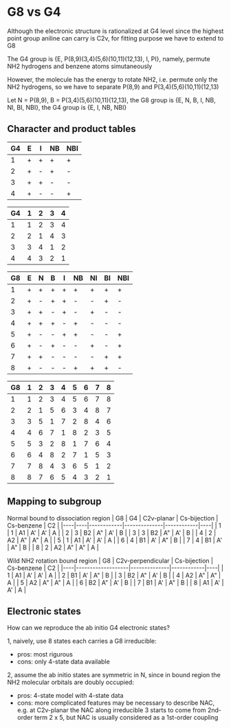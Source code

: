 # G8 vs G4
Although the electronic structure is rationalized at G4 level since the highest point group aniline can carry is C2v, for fitting purpose we have to extend to G8

The G4 group is {E, P(8,9)(3,4)(5,6)(10,11)(12,13), I, PI}, namely, permute NH2 hydrogens and benzene atoms simutaneously

However, the molecule has the energy to rotate NH2, i.e. permute only the NH2 hydrogens, so we have to separate P(8,9) and P(3,4)(5,6)(10,11)(12,13)

Let N = P(8,9), B = P(3,4)(5,6)(10,11)(12,13), the G8 group is {E, N, B, I, NB, NI, BI, NBI}, the G4 group is {E, I, NB, NBI}

## Character and product tables
| G4 | E | I | NB | NBI |
|----|---|---|----|-----|
|  1 | + | + |  + |  +  |
|  2 | + | - |  + |  -  |
|  3 | + | + |  - |  -  |
|  4 | + | - |  - |  +  |

| G4 | 1 | 2 | 3 | 4 |
|----|---|---|---|---|
|  1 | 1 | 2 | 3 | 4 |
|  2 | 2 | 1 | 4 | 3 |
|  3 | 3 | 4 | 1 | 2 |
|  4 | 4 | 3 | 2 | 1 |

| G8 | E | N | B | I | NB | NI | BI | NBI |
|----|---|---|---|---|----|----|----|-----|
|  1 | + | + | + | + |  + |  + |  + |  +  |
|  2 | + | - | + | + |  - |  - |  + |  -  |
|  3 | + | + | - | + |  - |  + |  - |  -  |
|  4 | + | + | + | - |  + |  - |  - |  -  |
|  5 | + | - | - | + |  + |  - |  - |  +  |
|  6 | + | - | + | - |  - |  + |  - |  +  |
|  7 | + | + | - | - |  - |  - |  + |  +  |
|  8 | + | - | - | - |  + |  + |  + |  -  |

| G8 | 1 | 2 | 3 | 4 | 5 | 6 | 7 | 8 |
|----|---|---|---|---|---|---|---|---|
|  1 | 1 | 2 | 3 | 4 | 5 | 6 | 7 | 8 |
|  2 | 2 | 1 | 5 | 6 | 3 | 4 | 8 | 7 |
|  3 | 3 | 5 | 1 | 7 | 2 | 8 | 4 | 6 |
|  4 | 4 | 6 | 7 | 1 | 8 | 2 | 3 | 5 |
|  5 | 5 | 3 | 2 | 8 | 1 | 7 | 6 | 4 |
|  6 | 6 | 4 | 8 | 2 | 7 | 1 | 5 | 3 |
|  7 | 7 | 8 | 4 | 3 | 6 | 5 | 1 | 2 |
|  8 | 8 | 7 | 6 | 5 | 4 | 3 | 2 | 1 |

## Mapping to subgroup
Normal bound to dissociation region
| G8 | G4 | C2v-planar | Cs-bijection | Cs-benzene | C2 |
|----|----|------------|--------------|------------|----|
|  1 |  1 |     A1     |      A'      |     A'     |  A |
|  2 |  3 |     B2     |      A"      |     A'     |  B |
|  3 |  3 |     B2     |      A"      |     A'     |  B |
|  4 |  2 |     A2     |      A"      |     A"     |  A |
|  5 |  1 |     A1     |      A'      |     A'     |  A |
|  6 |  4 |     B1     |      A'      |     A"     |  B |
|  7 |  4 |     B1     |      A'      |     A"     |  B |
|  8 |  2 |     A2     |      A"      |     A"     |  A |

Wild NH2 rotation bound region
| G8 | C2v-perpendicular | Cs-bijection | Cs-benzene | C2 |
|----|-------------------|--------------|------------|----|
|  1 |         A1        |      A'      |     A'     |  A |
|  2 |         B1        |      A'      |     A"     |  B |
|  3 |         B2        |      A"      |     A'     |  B |
|  4 |         A2        |      A"      |     A"     |  A |
|  5 |         A2        |      A"      |     A"     |  A |
|  6 |         B2        |      A"      |     A'     |  B |
|  7 |         B1        |      A'      |     A"     |  B |
|  8 |         A1        |      A'      |     A'     |  A |

## Electronic states
How can we reproduce the ab initio G4 electronic states?

1, naively, use 8 states each carries a G8 irreducible:
* pros: most rigurous
* cons: only 4-state data available

2, assume the ab initio states are symmetric in N, since in bound region the NH2 molecular orbitals are doubly occupied:
* pros: 4-state model with 4-state data
* cons: more complicated features may be necessary to describe NAC, e.g. at C2v-planar the NAC along irreducible 3 starts to come from 2nd-order term 2 x 5, but NAC is usually considered as a 1st-order coupling
